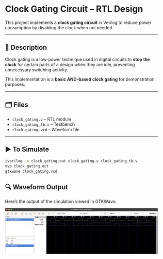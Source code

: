 # Clock Gating Circuit – RTL Design

This project implements a **clock gating circuit** in Verilog to reduce power consumption by disabling the clock when not needed.

---

## 📘 Description

Clock gating is a low-power technique used in digital circuits to **stop the clock** for certain parts of a design when they are idle, preventing unnecessary switching activity.

This implementation is a **basic AND-based clock gating** for demonstration purposes.

---

## 🗂 Files
- `clock_gating.v` – RTL module
- `clock_gating_tb.v` – Testbench
- `clock_gating.vcd` – Waveform file

---

## ▶️ To Simulate

```bash
iverilog -o clock_gating.out clock_gating.v clock_gating_tb.v
vvp clock_gating.out
gtkwave clock_gating.vcd
```

## 🔍 Waveform Output

Here’s the output of the simulation viewed in GTKWave:

![Waveform](clock_gating.png)